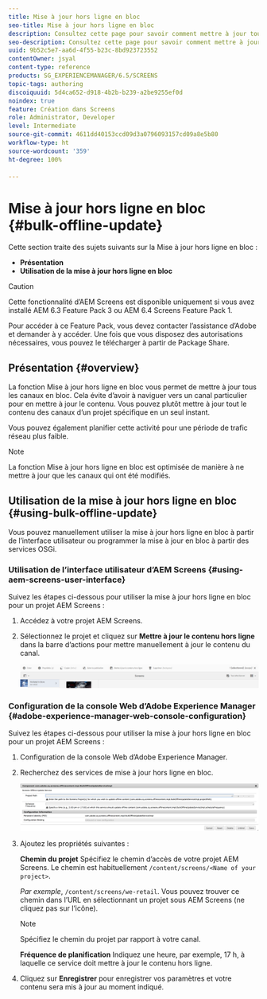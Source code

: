 ```yaml
---
title: Mise à jour hors ligne en bloc
seo-title: Mise à jour hors ligne en bloc
description: Consultez cette page pour savoir comment mettre à jour tous les canaux en bloc.
seo-description: Consultez cette page pour savoir comment mettre à jour tous les canaux en bloc.
uuid: 9b52c5e7-aa6d-4f55-b23c-8bd923723552
contentOwner: jsyal
content-type: reference
products: SG_EXPERIENCEMANAGER/6.5/SCREENS
topic-tags: authoring
discoiquuid: 5d4ca652-d918-4b2b-b239-a2be9255ef0d
noindex: true
feature: Création dans Screens
role: Administrator, Developer
level: Intermediate
source-git-commit: 4611dd40153ccd09d3a0796093157cd09a8e5b80
workflow-type: ht
source-wordcount: '359'
ht-degree: 100%

---
```



# Mise à jour hors ligne en bloc {#bulk-offline-update}

Cette section traite des sujets suivants sur la Mise à jour hors ligne en bloc :

* **Présentation**
* **Utilisation de la mise à jour hors ligne en bloc**

>[!CAUTION]
>
>Cette fonctionnalité d’AEM Screens est disponible uniquement si vous avez installé AEM 6.3 Feature Pack 3 ou AEM 6.4 Screens Feature Pack 1.
>
>Pour accéder à ce Feature Pack, vous devez contacter l’assistance d’Adobe et demander à y accéder. Une fois que vous disposez des autorisations nécessaires, vous pouvez le télécharger à partir de Package Share.

## Présentation {#overview}

La fonction Mise à jour hors ligne en bloc vous permet de mettre à jour tous les canaux en bloc. Cela évite d’avoir à naviguer vers un canal particulier pour en mettre à jour le contenu. Vous pouvez plutôt mettre à jour tout le contenu des canaux d’un projet spécifique en un seul instant.

Vous pouvez également planifier cette activité pour une période de trafic réseau plus faible.

>[!NOTE]
>
>La fonction Mise à jour hors ligne en bloc est optimisée de manière à ne mettre à jour que les canaux qui ont été modifiés.

## Utilisation de la mise à jour hors ligne en bloc {#using-bulk-offline-update}

Vous pouvez manuellement utiliser la mise à jour hors ligne en bloc à partir de l’interface utilisateur ou programmer la mise à jour en bloc à partir des services OSGi.

### Utilisation de l’interface utilisateur d’AEM Screens {#using-aem-screens-user-interface}

Suivez les étapes ci-dessous pour utiliser la mise à jour hors ligne en bloc pour un projet AEM Screens :

1. Accédez à votre projet AEM Screens.
1. Sélectionnez le projet et cliquez sur **Mettre à jour le contenu hors ligne** dans la barre d’actions pour mettre manuellement à jour le contenu du canal.

   ![screen_shot_2018-04-24at122256pm](assets/screen_shot_2018-04-24at122256pm.png)

### Configuration de la console Web d’Adobe Experience Manager {#adobe-experience-manager-web-console-configuration}

Suivez les étapes ci-dessous pour utiliser la mise à jour hors ligne en bloc pour un projet AEM Screens :

1. Configuration de la console Web d’Adobe Experience Manager.
1. Recherchez des services de mise à jour hors ligne en bloc.

   ![screen_shot_2018-04-24at121428pm](assets/screen_shot_2018-04-24at121428pm.png)

1. Ajoutez les propriétés suivantes :

   **Chemin du projet** Spécifiez le chemin d’accès de votre projet AEM Screens. Le chemin est habituellement `/content/screens/<Name of your project>`.

   *Par exemple*, `/content/screens/we-retail`. Vous pouvez trouver ce chemin dans l’URL en sélectionnant un projet sous AEM Screens (ne cliquez pas sur l’icône).

   >[!NOTE]
   >
   >Spécifiez le chemin du projet par rapport à votre canal.

   **Fréquence de planification** Indiquez une heure, par exemple, 17 h, à laquelle ce service doit mettre à jour le contenu hors ligne.

1. Cliquez sur **Enregistrer** pour enregistrer vos paramètres et votre contenu sera mis à jour au moment indiqué.

